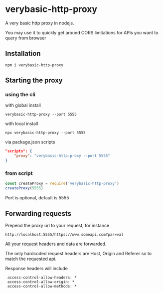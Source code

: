 # verybasic-http-proxy

A very basic http proxy in nodejs.

You may use it to quickly get around CORS limitations for APIs you want to query from browser

## Installation

```
npm i verybasic-http-proxy
```

## Starting the proxy

### using the cli

with global install

```
verybasic-http-proxy --port 5555
```
with local install
```
npx verybasic-http-proxy --port 5555
```
via package.json scripts
```package.json
"scripts": {
    "proxy": "verybasic-http-proxy --port 5555"
}
```
### from script

```js
const createProxy = require('verybasic-http-proxy')
createProxy(5555)
```

Port is optional, default is 5555


## Forwarding requests
Prepend the proxy url to your request, for instance
```
http://localhost:5555/https://www.someapi.com?par=val
```
All your request headers and data are forwarded. 

The only hardcoded request headers are Host, Origin and Referer so to match the requested api.

Response headers will include 
```
 access-control-allow-headers: *
 access-control-allow-origin: *
 access-control-allow-methods: *
```


